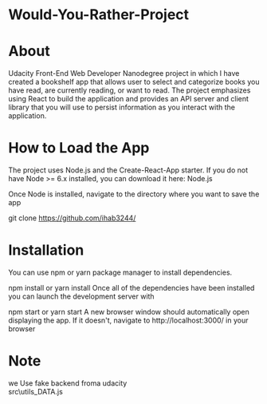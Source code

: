 # Would-You-Rather-Project
# About
Udacity Front-End Web Developer Nanodegree project in which I have created a bookshelf app that allows user to select and categorize books you have read, are currently reading, or want to read. The project emphasizes using React to build the application and provides an API server and client library that you will use to persist information as you interact with the application.

# How to Load the App
The project uses Node.js and the Create-React-App starter. If you do not have Node >= 6.x installed, you can download it here: Node.js

Once Node is installed, navigate to the directory where you want to save the app

git clone https://github.com/ihab3244/

# Installation
You can use npm or yarn package manager to install dependencies.

npm install or yarn install Once all of the dependencies have been installed you can launch the development server with

npm start or yarn start A new browser window should automatically open displaying the app. If it doesn't, navigate to http://localhost:3000/ in your browser
# Note
we Use fake backend froma udacity  
src\utils\_DATA.js
